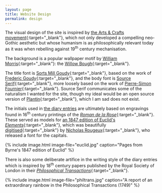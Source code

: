 ```yaml
---
layout: page
title: Website Design
permalink: design
---
```

The visual design of the site is inspired by [the Arts & Crafts movement](https://en.wikipedia.org/wiki/Arts_and_Crafts_movement){:target="_blank"}, which not only developed a compelling neo-Gothic aesthetic but whose humanism is as philosophically relevant today as it was when rebelling against 19<sup>th</sup> century mechanisation.

The background is a popular wallpaper motif by [William Morris](https://en.wikipedia.org/wiki/William_Morris){:target="_blank"}: the [Willow Bough](https://www.metmuseum.org/art/collection/search/384022){:target="_blank"}.

The title font is [Sorts Mill Goudy](https://fonts.google.com/specimen/Sorts+Mill+Goudy){:target="_blank"}, based on the work of [Frederic Goudy](https://en.wikipedia.org/wiki/Frederic_Goudy){:target="_blank"}, and the body font is [Source Serif](https://fonts.google.com/specimen/Source+Serif+4){:target="_blank"}, more loosely based on the work of [Pierre-Simon Fournier](https://en.wikipedia.org/wiki/Pierre_Simon_Fournier){:target="_blank"}. Source Serif communicates some of the naturalism I wanted for the site, though my ideal would be an open source version of [Plantin](https://en.wikipedia.org/wiki/Plantin_(typeface)){:target="_blank"}, which I am sad does not exist.

The initials used in [the diary entries](/diary) are ultimately based on engravings found in 16<sup>th</sup> century printings of the [*Roman de la Rose*](https://en.wikipedia.org/wiki/Roman_de_la_Rose){:target="_blank"}. These served as models for [an 1847 edition of Euclid's *Elements*](https://archive.org/details/firstsixbooksofe00byrn){:target="_blank"}, which was beautifully [digitised](https://c82.net/euclid/){:target="_blank"} by [Nicholas Rougeux](https://c82.net/){:target="_blank"}, who released a font for the capitals.

{% include image.html image-file="euclid.jpg" caption="Pages from Byrne's 1847 edition of Euclid" %}

There is also some deliberate artifice in the writing style of the diary entries which is inspired by 18<sup>th</sup> century papers published by the Royal Society of London in their [*Philosophical Transactions*](https://royalsocietypublishing.org/loi/rstl/group/c1700.d1700.y1700){:target="_blank"}.

{% include image.html image-file="philtrans.jpg" caption="A report of an extraordinary rainbow in the Philosophical Transactions (1749)" %}